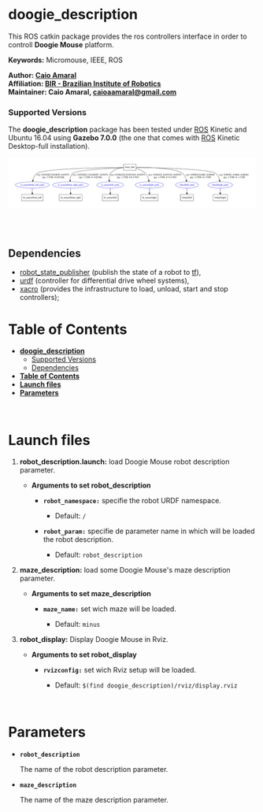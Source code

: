 # **doogie_description**

This ROS catkin package provides the ros controllers interface in order to controll **Doogie Mouse** platform.

**Keywords:** Micromouse, IEEE, ROS

**Author: [Caio Amaral]<br />
Affiliation: [BIR - Brazilian Institute of Robotics]<br />
Maintainer: Caio Amaral, caioaamaral@gmail.com**

### Supported Versions

The **doogie_description** package has been tested under [ROS] Kinetic and Ubuntu 16.04 using **Gazebo 7.0.0** (the one that comes with [ROS] Kinetic Desktop-full installation). 

<!-- [![Build Status](http://rsl-ci.ethz.ch/buildStatus/icon?job=ros_best_practices)](http://rsl-ci.ethz.ch/job/ros_best_practices/) TODO -->

<p align="center">
   <img src="docs/doogie_description.pdf" alt="doogie_description graph" title="Example Image">
</p>
</br>

</br>

## Dependencies 
- [robot_state_publisher] (publish the state of a robot to [tf]),
- [urdf] (controller for differential drive wheel systems),
- [xacro] (provides the infrastructure to load, unload, start and stop controllers);

# **Table of Contents**
- [**doogie_description**](#doogiedescription)
    - [Supported Versions](#supported-versions)
  - [Dependencies](#dependencies)
- [**Table of Contents**](#table-of-contents)
- [**Launch files**](#launch-files)
- [**Parameters**](#parameters)

</br>

# **Launch files**

1. **robot_description.launch:** load Doogie Mouse robot description parameter.

     - **Arguments to set robot_description**

       - **`robot_namespace:`** specifie the robot URDF namespace.
      
          - Default: `/`
           
       - **`robot_param:`** specifie de parameter name in which will be loaded the robot description.
       
          - Default: `robot_description` 

2. **maze_description:** load some Doogie Mouse's maze description parameter.
   
     - **Arguments to set maze_description**
      
       - **`maze_name:`** set wich maze will be loaded.
         
          - Default: `minus`  

3. **robot_display:** Display Doogie Mouse in Rviz.
   
     - **Arguments to set robot_display**
      
       - **`rvizconfig:`** set wich Rviz setup will be loaded.
         
          - Default: `$(find doogie_description)/rviz/display.rviz`

</br>

# **Parameters**

- **`robot_description`**

	The name of the robot description parameter.

- **`maze_description`**

    The name of the maze description parameter.


[controller_manager]: https://wiki.ros.org/controller_manager

[diff_drive_controller]: https://wiki.ros.org/diff_drive_controller

[doogie_description]:  https://github.com/Brazilian-Institute-of-Robotics/doogie_description

[doogie_description]:  https://github.com/Brazilian-Institute-of-Robotics/doogie_description

[doogie_simulators]: https://github.com/Brazilian-Institute-of-Robotics/doogie_simulators

[gazebo_ros]: http://wiki.ros.org/gazebo_ros

[gazebo_ros_control]: http://wiki.ros.org/gazebo_ros_control

[gazebo_plugins]: http://wiki.ros.org/gazebo_plugins

[joint_state_controller]: http://docs.ros.org/kinetic/api/joint_state_controller/html/c++/classjoint__state__controller_1_1JointStateController.html

[ros_control / gazebo_ros_control]: https://gazebosim.org/tutorials?tut=ros_control

[ROS]: http://www.ros.org

[tf]: https://wiki.ros.org/tf

[URDF]: http://wiki.ros.org/urdf 

[Xacro]: http://wiki.ros.org/xacro 

[Rviz]: http://wiki.ros.org/rviz

[robot_state_publisher]: https://wiki.ros.org/robot_state_publisher

[BIR - Brazilian Institute of Robotics]: https://github.com/Brazilian-Institute-of-Robotics

[Caio Amaral]: https://github.com/caioaamaral